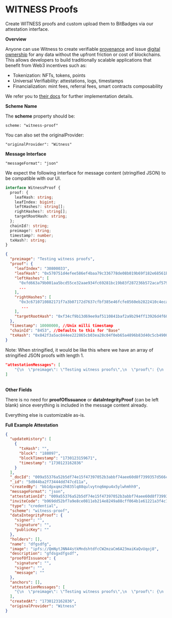 # WITNESS Proofs

Create WITNESS proofs and custom upload them to BitBadges via our attestation interface.

**Overview**

Anyone can use Witness to create verifiable [provenance](https://docs.witness.co/concepts/provenance) and issue [digital ownership](https://docs.witness.co/concepts/provenance) for any data without the upfront friction or cost of blockchains. This allows developers to build traditionally scalable applications that benefit from Web3 incentives such as:

* Tokenization: NFTs, tokens, points
* Universal Verifiability: attestations, logs, timestamps
* Financialization: mint fees, referral fees, smart contracts composability

We refer you to [their docs](https://docs.witness.co/) for further implementation details.&#x20;

**Scheme Name**

The **scheme** property should be:

```typescriptreact
scheme: "witness-proof"
```

You can also set the originalProvider:

```
"originalProvider": "Witness"
```

**Message Interface**

```
"messageFormat": "json"
```

We expect the following interface for message content (stringified JSON) to be compatible with our UI.&#x20;

```typescript
interface WitnessProof {
  proof: {
    leafHash: string;
    leafIndex: bigint;
    leftHashes?: string[];
    rightHashes?: string[];
    targetRootHash: string;
  };
  chainId?: string;
  preimage?: string;
  timestamp?: number;
  txHash?: string;
}
```

```json
{
  "preimage": "Testing witness proofs",
  "proof": {
    "leafIndex": "30800033",
    "leafHash": "0x570751d4efee586ef4baa79c336778de08b019b69f182e68561ba2b44bce2d7c",
    "leftHashes": [
      "0xfd663a79b001aa5bcd55ce32aae934fc69281bc19b83f287236b572acaf57962",
      ...
    ],
    "rightHashes": [
      "0x3c6710710882171f7a3b07172d7637cfbf385e46fcfe8560eb2822410c4eca8d",
       ...
    ],
    "targetRootHash": "0xf34cf9b13d69ee9af5110841baf2a9b294ff13926d4f60e13222edaa7243de68"
  },
  "timestamp": 10000000, //Unix milli timestamp
  "chainId": "8453", //Defaults to this for "Base"
  "txHash": "0x842f3a5ac844ee222865cb03ea28c04f0eb65a4896b83d40c5cb4900cb7ffcc1"
}
```

Note: When stringified, it would be like this where we have an array of stringified JSON proofs with length 1.

```json
"attestationMessages": [
    "{\n  \"preimage\": \"Testing witness proofs\",\n  \"proof\": {\n    \"leafIndex\": \"30800033\",\n    \"leafHash\": \"0x570751d4efee586ef4baa79c336778de08b019b69f182e68561ba2b44bce2d7c\",\n    \"leftHashes\": [\n      \"0xfd663a79b001aa5bcd55ce32aae934fc69281bc19b83f287236b572acaf57962\",\n      \"0x44b18b19f7da0a75ea66af7fa9cdd3e5f376749ff3c201beaa867abfbd99270d\",\n      \"0xb52cfafbe335afc9eb38b74b1b9186c5426807985b99ecc568c338ed22f6d739\",\n      \"0x027cd88daedfbbf04cea7abd17b70504bdfb56d27541e654f5762d44f06e3cce\",\n      \"0xa0f9df4a46928425bb01b40bca6ead558358c62f4b692392cc4e8c76fe2c1fb1\",\n      \"0x53a276dac9002ecb766cb865198e912baf114fd3c95079f19ef2d9abe3a078f4\",\n      \"0xe1af8f9e39e7b57a7eee0d3f47cf111a3291c29ce757d6d542aca8d590bb1013\",\n      \"0xf1250deb418ab6f57d4482e1243cd8aadd021afd546a18a0a067757a0ad6198d\",\n      \"0x1351fef7c4972ebb9ac5b0691c411cf40e1773fbb8168e664bb0b13cffcfa07d\",\n      \"0x2d7002b8f80a5ff993c605298a6453293bc1bc827334fb9d46d6030e01992808\",\n      \"0x000f731409fed7667e5d01e2cf9d8d0da96556bbb2fb7e3b3b8e1028dab70d62\",\n      \"0x6b610a565e82e7eef56d58e66867b32cbd09865d09d991d0835e24786757214e\",\n      \"0xd73a3a8609a8b46cf508d84e040e785ad3cb7cdbc63e18fdf72b4d663f5e0a5f\",\n      \"0xedcbfd0e6a5172e1f0639e9f7e45cdd0bfdc7d05f27cb517deeb17c382b97f6d\"\n    ],\n    \"rightHashes\": [\n      \"0x3c6710710882171f7a3b07172d7637cfbf385e46fcfe8560eb2822410c4eca8d\",\n      \"0x4b3e0a2b6e91e1b788833344c3a1ce8380a5f444156cd314727348fc740ca427\",\n      \"0x8cb377e84af2f9415442daf363253aad4624b4df6bb3f2ce6c5c56d3bcfb2c49\",\n      \"0xdae86492eda6c7ea786ca598c978dade5d0939f28e0fc90f77a0289e1a8628c0\",\n      \"0xdd8c18abd775815100d4999419a2a3a718efcc35f1ffcd150f0068f829ad634a\",\n      \"0x94f2dd188c291f98615941697f93e7c17ca97083993d6bf14a4e5376a3d0c1b0\",\n      \"0x19ce36b7f94c5158073e825d622a58b455f65bc167cc35a2f758cc6d0e21fafb\",\n      \"0x1d8eb78409c5c2699dea20d3b4090afeedf8c3bfd911f2a7b695234d24946ec6\",\n      \"0x9667094385f73adf330afe89f20ee16a1d63f718c17b34eba93e45dfd003deb5\"\n    ],\n    \"targetRootHash\": \"0xf34cf9b13d69ee9af5110841baf2a9b294ff13926d4f60e13222edaa7243de68\"\n  },\n  \"timestamp\": 10000000,\n  \"chainId\": \"8453\",\n  \"txHash\": \"0x842f3a5ac844ee222865cb03ea28c04f0eb65a4896b83d40c5cb4900cb7ffcc1\"\n}"
]
```

\
**Other Fields**

There is no need for **proofOfIssuance** or **dataIntegrityProof** (can be left blank) since everything is included in the message content already.

Everything else is customizable as-is.

**Full Example Attestation**

```json
{
  "updateHistory": [
    {
      "txHash": "",
      "block": "188097",
      "blockTimestamp": "1730123159671",
      "timestamp": "1730123162836"
    }
  ],
  "_docId": "009a55376a52b5df74e15f47397052b3abbf74aee60d8f7399357d566c35e56a",
  "_id": "5d044ba2f73444dd747cd11a",
  "createdBy": "bb1dpxqmz2h835lq88qulvytnq6mpu4x5ylwhmhh9",
  "messageFormat": "json",
  "attestationId": "009a55376a52b5df74e15f47397052b3abbf74aee60d8f7399357d566c35e56a",
  "inviteCode": "b969dd52bf7a9e8ce0811eb214e8249a88cff064b1e61221a3f4c1fda446e423",
  "type": "credential",
  "scheme": "witness-proof",
  "dataIntegrityProof": {
    "signer": "",
    "signature": "",
    "publicKey": ""
  },
  "holders": [],
  "name": "dfgsdfg",
  "image": "ipfs://QmNytJNN44stkMndshtdfcCW2mzaCm6A23maiKaQvUqoj8",
  "description": "gfdsgxdfgsdf",
  "proofOfIssuance": {
    "signature": "",
    "signer": "",
    "message": ""
  },
  "anchors": [],
  "attestationMessages": [
    "{\n  \"preimage\": \"Testing witness proofs\",\n  \"proof\": {\n    \"leafIndex\": \"30800033\",\n    \"leafHash\": \"0x570751d4efee586ef4baa79c336778de08b019b69f182e68561ba2b44bce2d7c\",\n    \"leftHashes\": [\n      \"0xfd663a79b001aa5bcd55ce32aae934fc69281bc19b83f287236b572acaf57962\",\n      \"0x44b18b19f7da0a75ea66af7fa9cdd3e5f376749ff3c201beaa867abfbd99270d\",\n      \"0xb52cfafbe335afc9eb38b74b1b9186c5426807985b99ecc568c338ed22f6d739\",\n      \"0x027cd88daedfbbf04cea7abd17b70504bdfb56d27541e654f5762d44f06e3cce\",\n      \"0xa0f9df4a46928425bb01b40bca6ead558358c62f4b692392cc4e8c76fe2c1fb1\",\n      \"0x53a276dac9002ecb766cb865198e912baf114fd3c95079f19ef2d9abe3a078f4\",\n      \"0xe1af8f9e39e7b57a7eee0d3f47cf111a3291c29ce757d6d542aca8d590bb1013\",\n      \"0xf1250deb418ab6f57d4482e1243cd8aadd021afd546a18a0a067757a0ad6198d\",\n      \"0x1351fef7c4972ebb9ac5b0691c411cf40e1773fbb8168e664bb0b13cffcfa07d\",\n      \"0x2d7002b8f80a5ff993c605298a6453293bc1bc827334fb9d46d6030e01992808\",\n      \"0x000f731409fed7667e5d01e2cf9d8d0da96556bbb2fb7e3b3b8e1028dab70d62\",\n      \"0x6b610a565e82e7eef56d58e66867b32cbd09865d09d991d0835e24786757214e\",\n      \"0xd73a3a8609a8b46cf508d84e040e785ad3cb7cdbc63e18fdf72b4d663f5e0a5f\",\n      \"0xedcbfd0e6a5172e1f0639e9f7e45cdd0bfdc7d05f27cb517deeb17c382b97f6d\"\n    ],\n    \"rightHashes\": [\n      \"0x3c6710710882171f7a3b07172d7637cfbf385e46fcfe8560eb2822410c4eca8d\",\n      \"0x4b3e0a2b6e91e1b788833344c3a1ce8380a5f444156cd314727348fc740ca427\",\n      \"0x8cb377e84af2f9415442daf363253aad4624b4df6bb3f2ce6c5c56d3bcfb2c49\",\n      \"0xdae86492eda6c7ea786ca598c978dade5d0939f28e0fc90f77a0289e1a8628c0\",\n      \"0xdd8c18abd775815100d4999419a2a3a718efcc35f1ffcd150f0068f829ad634a\",\n      \"0x94f2dd188c291f98615941697f93e7c17ca97083993d6bf14a4e5376a3d0c1b0\",\n      \"0x19ce36b7f94c5158073e825d622a58b455f65bc167cc35a2f758cc6d0e21fafb\",\n      \"0x1d8eb78409c5c2699dea20d3b4090afeedf8c3bfd911f2a7b695234d24946ec6\",\n      \"0x9667094385f73adf330afe89f20ee16a1d63f718c17b34eba93e45dfd003deb5\"\n    ],\n    \"targetRootHash\": \"0xf34cf9b13d69ee9af5110841baf2a9b294ff13926d4f60e13222edaa7243de68\"\n  },\n  \"timestamp\": 10000000,\n  \"chainId\": \"8453\",\n  \"txHash\": \"0x842f3a5ac844ee222865cb03ea28c04f0eb65a4896b83d40c5cb4900cb7ffcc1\"\n}"
  ],
  "createdAt": "1730123162836",
  "originalProvider": "Witness"
}

```
